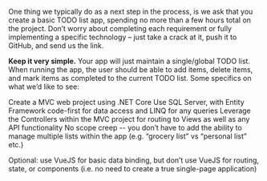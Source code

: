 One thing we typically do as a next step in the process, is we ask that you create a basic TODO list app, spending no more than a few hours total on the project. Don’t worry about completing each requirement or fully implementing a specific technology – just take a crack at it, push it to GitHub, and send us the link.

**Keep it very simple.** Your app will just maintain a single/global TODO list. When running the app, the user should be able to add items, delete items, and mark items as completed to the current TODO list. Some specifics on what we’d like to see:

Create a MVC web project using .NET Core
Use SQL Server, with Entity Framework code-first for data access and LINQ for any queries
Leverage the Controllers within the MVC project for routing to Views as well as any API functionality
No scope creep -- you don’t have to add the ability to manage multiple lists within the app (e.g. “grocery list” vs “personal list” etc.)

Optional: use VueJS for basic data binding, but don’t use VueJS for routing, state, or components (i.e. no need to create a true single-page application)
